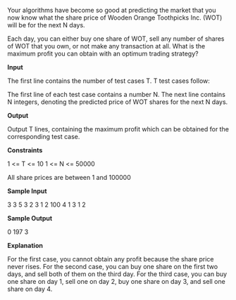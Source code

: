 Your algorithms have become so good at predicting the market that you now know what the share price of Wooden Orange Toothpicks Inc. (WOT) will be for the next N days.

Each day, you can either buy one share of WOT, sell any number of shares of WOT that you own, or not make any transaction at all. What is the maximum profit you can obtain with an optimum trading strategy?

**Input**

The first line contains the number of test cases T. T test cases follow:

The first line of each test case contains a number N. The next line contains N integers, denoting the predicted price of WOT shares for the next N days.

**Output**

Output T lines, containing the maximum profit which can be obtained for the corresponding test case.

**Constraints**

1 <= T <= 10
1 <= N <= 50000

All share prices are between 1 and 100000

**Sample Input**

3
3
5 3 2
3
1 2 100
4
1 3 1 2

**Sample Output**

0
197
3

**Explanation**

For the first case, you cannot obtain any profit because the share price never rises.
For the second case, you can buy one share on the first two days, and sell both of them on the third day.
For the third case, you can buy one share on day 1, sell one on day 2, buy one share on day 3, and sell one share on day 4.

